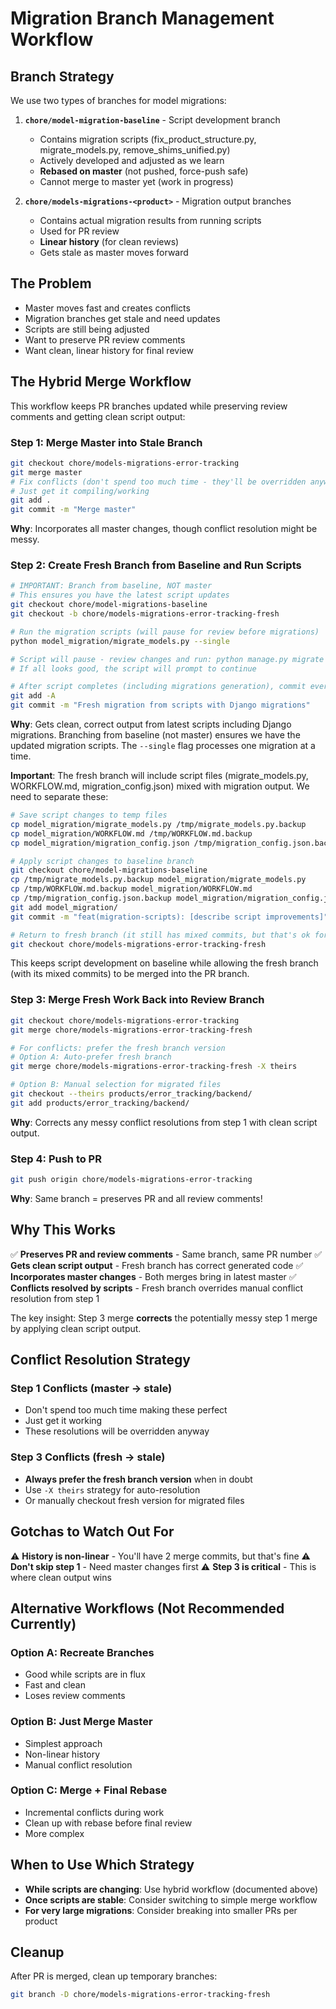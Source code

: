 # Migration Branch Management Workflow

## Branch Strategy

We use two types of branches for model migrations:

1. **`chore/model-migration-baseline`** - Script development branch
    - Contains migration scripts (fix_product_structure.py, migrate_models.py, remove_shims_unified.py)
    - Actively developed and adjusted as we learn
    - **Rebased on master** (not pushed, force-push safe)
    - Cannot merge to master yet (work in progress)

2. **`chore/models-migrations-<product>`** - Migration output branches
    - Contains actual migration results from running scripts
    - Used for PR review
    - **Linear history** (for clean reviews)
    - Gets stale as master moves forward

## The Problem

- Master moves fast and creates conflicts
- Migration branches get stale and need updates
- Scripts are still being adjusted
- Want to preserve PR review comments
- Want clean, linear history for final review

## The Hybrid Merge Workflow

This workflow keeps PR branches updated while preserving review comments and getting clean script output:

### Step 1: Merge Master into Stale Branch

```bash
git checkout chore/models-migrations-error-tracking
git merge master
# Fix conflicts (don't spend too much time - they'll be overridden anyway)
# Just get it compiling/working
git add .
git commit -m "Merge master"
```

**Why**: Incorporates all master changes, though conflict resolution might be messy.

### Step 2: Create Fresh Branch from Baseline and Run Scripts

```bash
# IMPORTANT: Branch from baseline, NOT master
# This ensures you have the latest script updates
git checkout chore/model-migrations-baseline
git checkout -b chore/models-migrations-error-tracking-fresh

# Run the migration scripts (will pause for review before migrations)
python model_migration/migrate_models.py --single

# Script will pause - review changes and run: python manage.py migrate --plan
# If all looks good, the script will prompt to continue

# After script completes (including migrations generation), commit everything
git add -A
git commit -m "Fresh migration from scripts with Django migrations"
```

**Why**: Gets clean, correct output from latest scripts including Django migrations. Branching from baseline (not master) ensures we have the updated migration scripts. The `--single` flag processes one migration at a time.

**Important**: The fresh branch will include script files (migrate_models.py, WORKFLOW.md, migration_config.json) mixed with migration output. We need to separate these:

```bash
# Save script changes to temp files
cp model_migration/migrate_models.py /tmp/migrate_models.py.backup
cp model_migration/WORKFLOW.md /tmp/WORKFLOW.md.backup
cp model_migration/migration_config.json /tmp/migration_config.json.backup

# Apply script changes to baseline branch
git checkout chore/model-migrations-baseline
cp /tmp/migrate_models.py.backup model_migration/migrate_models.py
cp /tmp/WORKFLOW.md.backup model_migration/WORKFLOW.md
cp /tmp/migration_config.json.backup model_migration/migration_config.json
git add model_migration/
git commit -m "feat(migration-scripts): [describe script improvements]"

# Return to fresh branch (it still has mixed commits, but that's ok for merging)
git checkout chore/models-migrations-error-tracking-fresh
```

This keeps script development on baseline while allowing the fresh branch (with its mixed commits) to be merged into the PR branch.

### Step 3: Merge Fresh Work Back into Review Branch

```bash
git checkout chore/models-migrations-error-tracking
git merge chore/models-migrations-error-tracking-fresh

# For conflicts: prefer the fresh branch version
# Option A: Auto-prefer fresh branch
git merge chore/models-migrations-error-tracking-fresh -X theirs

# Option B: Manual selection for migrated files
git checkout --theirs products/error_tracking/backend/
git add products/error_tracking/backend/
```

**Why**: Corrects any messy conflict resolutions from step 1 with clean script output.

### Step 4: Push to PR

```bash
git push origin chore/models-migrations-error-tracking
```

**Why**: Same branch = preserves PR and all review comments!

## Why This Works

✅ **Preserves PR and review comments** - Same branch, same PR number
✅ **Gets clean script output** - Fresh branch has correct generated code
✅ **Incorporates master changes** - Both merges bring in latest master
✅ **Conflicts resolved by scripts** - Fresh branch overrides manual conflict resolution from step 1

The key insight: Step 3 merge **corrects** the potentially messy step 1 merge by applying clean script output.

## Conflict Resolution Strategy

### Step 1 Conflicts (master → stale)

- Don't spend too much time making these perfect
- Just get it working
- These resolutions will be overridden anyway

### Step 3 Conflicts (fresh → stale)

- **Always prefer the fresh branch version** when in doubt
- Use `-X theirs` strategy for auto-resolution
- Or manually checkout fresh version for migrated files

## Gotchas to Watch Out For

⚠️ **History is non-linear** - You'll have 2 merge commits, but that's fine
⚠️ **Don't skip step 1** - Need master changes first
⚠️ **Step 3 is critical** - This is where clean output wins

## Alternative Workflows (Not Recommended Currently)

### Option A: Recreate Branches

- Good while scripts are in flux
- Fast and clean
- Loses review comments

### Option B: Just Merge Master

- Simplest approach
- Non-linear history
- Manual conflict resolution

### Option C: Merge + Final Rebase

- Incremental conflicts during work
- Clean up with rebase before final review
- More complex

## When to Use Which Strategy

- **While scripts are changing**: Use hybrid workflow (documented above)
- **Once scripts are stable**: Consider switching to simple merge workflow
- **For very large migrations**: Consider breaking into smaller PRs per product

## Cleanup

After PR is merged, clean up temporary branches:

```bash
git branch -D chore/models-migrations-error-tracking-fresh
```
